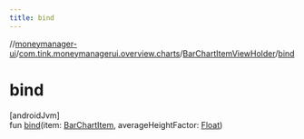 ```yaml
---
title: bind
---
```

//[moneymanager-ui](../../../index.html)/[com.tink.moneymanagerui.overview.charts](../index.html)/[BarChartItemViewHolder](index.html)/[bind](bind.html)



# bind



[androidJvm]\
fun [bind](bind.html)(item: [BarChartItem](../-bar-chart-item/index.html), averageHeightFactor: [Float](https://kotlinlang.org/api/latest/jvm/stdlib/kotlin/-float/index.html))




